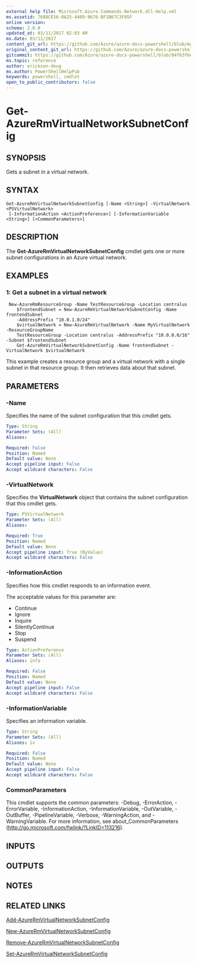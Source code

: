 ```yaml
---
external help file: Microsoft.Azure.Commands.Network.dll-Help.xml
ms.assetid: 7688CE56-0A25-4409-9676-BF1B67C3F05F
online version:
schema: 2.0.0
updated_at: 03/11/2017 02:03 AM
ms.date: 03/11/2017
content_git_url: https://github.com/Azure/azure-docs-powershell/blob/master/azureps-cmdlets-docs/ResourceManager/AzureRM.Network/v3.6.0/Get-AzureRmVirtualNetworkSubnetConfig.md
original_content_git_url: https://github.com/Azure/azure-docs-powershell/blob/master/azureps-cmdlets-docs/ResourceManager/AzureRM.Network/v3.6.0/Get-AzureRmVirtualNetworkSubnetConfig.md
gitcommit: https://github.com/Azure/azure-docs-powershell/blob/04f63f6e685743ace2c57eb157574e34e8610b1c
ms.topic: reference
author: erickson-doug
ms.author: PowerShellHelpPub
keywords: powershell, cmdlet
open_to_public_contributors: false
---
```


# Get-AzureRmVirtualNetworkSubnetConfig

## SYNOPSIS
Gets a subnet in a virtual network.

## SYNTAX

```
Get-AzureRmVirtualNetworkSubnetConfig [-Name <String>] -VirtualNetwork <PSVirtualNetwork>
 [-InformationAction <ActionPreference>] [-InformationVariable <String>] [<CommonParameters>]
```

## DESCRIPTION
The **Get-AzureRmVirtualNetworkSubnetConfig** cmdlet gets one or more subnet configurations in an Azure virtual network.

## EXAMPLES

### 1: Get a subnet in a virtual network 
```
 New-AzureRmResourceGroup -Name TestResourceGroup -Location centralus
    $frontendSubnet = New-AzureRmVirtualNetworkSubnetConfig -Name frontendSubnet 
    -AddressPrefix "10.0.1.0/24"
    $virtualNetwork = New-AzureRmVirtualNetwork -Name MyVirtualNetwork -ResourceGroupName 
    TestResourceGroup -Location centralus -AddressPrefix "10.0.0.0/16" -Subnet $frontendSubnet
    Get-AzureRmVirtualNetworkSubnetConfig -Name frontendSubnet -VirtualNetwork $virtualNetwork
```

This example creates a resource group and a virtual network with a single subnet in that resource group. It then retrieves data about that subnet.

## PARAMETERS

### -Name
Specifies the name of the subnet configuration that this cmdlet gets.

```yaml
Type: String
Parameter Sets: (All)
Aliases: 

Required: False
Position: Named
Default value: None
Accept pipeline input: False
Accept wildcard characters: False
```

### -VirtualNetwork
Specifies the **VirtualNetwork** object that contains the subnet configuration that this cmdlet gets.

```yaml
Type: PSVirtualNetwork
Parameter Sets: (All)
Aliases: 

Required: True
Position: Named
Default value: None
Accept pipeline input: True (ByValue)
Accept wildcard characters: False
```

### -InformationAction
Specifies how this cmdlet responds to an information event.

The acceptable values for this parameter are:

- Continue
- Ignore
- Inquire
- SilentlyContinue
- Stop
- Suspend

```yaml
Type: ActionPreference
Parameter Sets: (All)
Aliases: infa

Required: False
Position: Named
Default value: None
Accept pipeline input: False
Accept wildcard characters: False
```

### -InformationVariable
Specifies an information variable.

```yaml
Type: String
Parameter Sets: (All)
Aliases: iv

Required: False
Position: Named
Default value: None
Accept pipeline input: False
Accept wildcard characters: False
```

### CommonParameters
This cmdlet supports the common parameters: -Debug, -ErrorAction, -ErrorVariable, -InformationAction, -InformationVariable, -OutVariable, -OutBuffer, -PipelineVariable, -Verbose, -WarningAction, and -WarningVariable. For more information, see about_CommonParameters (http://go.microsoft.com/fwlink/?LinkID=113216).

## INPUTS

## OUTPUTS

## NOTES

## RELATED LINKS

[Add-AzureRmVirtualNetworkSubnetConfig](./Add-AzureRmVirtualNetworkSubnetConfig.md)

[New-AzureRmVirtualNetworkSubnetConfig](./New-AzureRmVirtualNetworkSubnetConfig.md)

[Remove-AzureRmVirtualNetworkSubnetConfig](./Remove-AzureRmVirtualNetworkSubnetConfig.md)

[Set-AzureRmVirtualNetworkSubnetConfig](./Set-AzureRmVirtualNetworkSubnetConfig.md)


